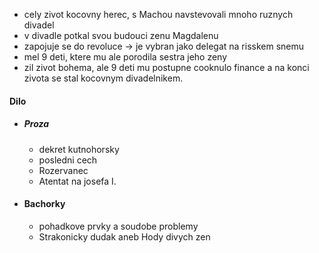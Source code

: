 - cely zivot kocovny herec, s Machou navstevovali mnoho ruznych divadel
- v divadle potkal svou budouci zenu Magdalenu
- zapojuje se do revoluce -> je vybran jako delegat na risskem snemu 
- mel 9 deti, ktere mu ale porodila sestra jeho zeny
- zil zivot bohema, ale 9 deti mu postupne cooknulo finance a na konci zivota se stal kocovnym divadelnikem. 

#### Dilo 
- ##### Proza
	- dekret kutnohorsky
	- posledni cech
	- Rozervanec
	- Atentat na josefa I.
- #### Bachorky
	- pohadkove prvky a soudobe problemy
	- Strakonicky dudak aneb Hody divych zen